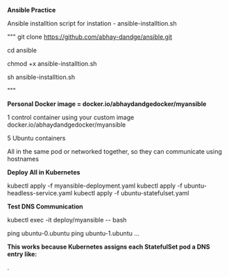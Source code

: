 **Ansible Practice**

Ansible installtion script for instation - ansible-installtion.sh

"""
git clone https://github.com/abhay-dandge/ansible.git

cd ansible

chmod +x ansible-installtion.sh

sh ansible-installtion.sh

"""


**Personal Docker image = docker.io/abhaydandgedocker/myansible**

1 control container using your custom image docker.io/abhaydandgedocker/myansible

5 Ubuntu containers

All in the same pod or networked together, so they can communicate using hostnames

**Deploy All in Kubernetes**

kubectl apply -f myansible-deployment.yaml
kubectl apply -f ubuntu-headless-service.yaml
kubectl apply -f ubuntu-statefulset.yaml


**Test DNS Communication**

kubectl exec -it deploy/myansible -- bash


ping ubuntu-0.ubuntu
ping ubuntu-1.ubuntu
...


**This works because Kubernetes assigns each StatefulSet pod a DNS entry like:**

<stateful-pod-name>.<headless-service-name>


